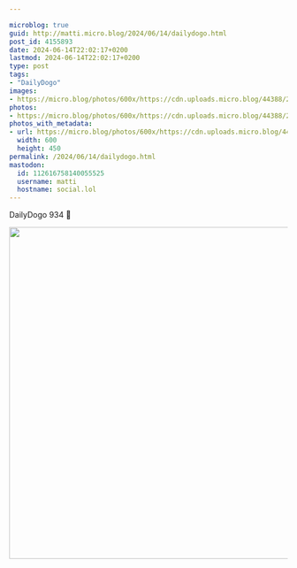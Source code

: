 ```yaml
---

microblog: true
guid: http://matti.micro.blog/2024/06/14/dailydogo.html
post_id: 4155893
date: 2024-06-14T22:02:17+0200
lastmod: 2024-06-14T22:02:17+0200
type: post
tags:
- "DailyDogo"
images:
- https://micro.blog/photos/600x/https://cdn.uploads.micro.blog/44388/2024/7a0a70dd01de4f18b5065bf6419b2842.jpg
photos:
- https://micro.blog/photos/600x/https://cdn.uploads.micro.blog/44388/2024/7a0a70dd01de4f18b5065bf6419b2842.jpg
photos_with_metadata:
- url: https://micro.blog/photos/600x/https://cdn.uploads.micro.blog/44388/2024/7a0a70dd01de4f18b5065bf6419b2842.jpg
  width: 600
  height: 450
permalink: /2024/06/14/dailydogo.html
mastodon:
  id: 112616758140055525
  username: matti
  hostname: social.lol
---
```

DailyDogo 934 🐶

<img src="/media/uploads/2024/7a0a70dd01de4f18b5065bf6419b2842.jpg" width="600" alt="" />

